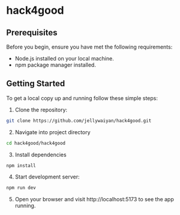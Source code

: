 # hack4good

## Prerequisites

Before you begin, ensure you have met the following requirements:

- Node.js installed on your local machine.
- npm package manager installed.

## Getting Started

To get a local copy up and running follow these simple steps:

1. Clone the repository:

```bash
git clone https://github.com/jellywaiyan/hack4good.git
```

2. Navigate into project directory

```bash
cd hack4good/hack4good
```

3. Install dependencies

```bash
npm install
```

4. Start development server:

```bash
npm run dev
```

5. Open your browser and visit http://localhost:5173 to see the app running.
